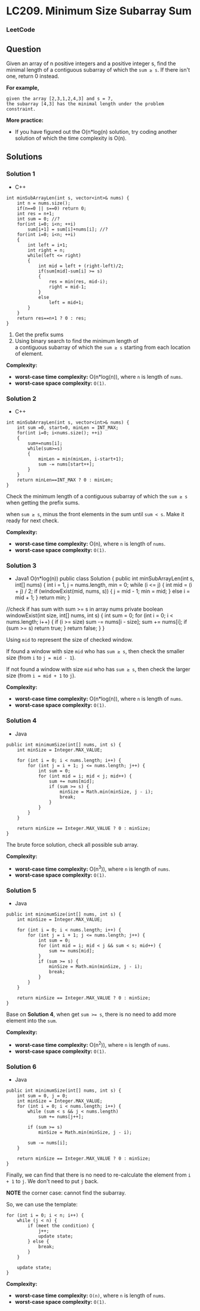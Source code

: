 # LC209. Minimum Size Subarray Sum

### LeetCode

## Question

Given an array of n positive integers and a positive integer s, find the minimal length of a contiguous subarray of which the `sum ≥ s`. If there isn't one, return 0 instead.

**For example,** 
```
given the array [2,3,1,2,4,3] and s = 7,
the subarray [4,3] has the minimal length under the problem constraint.
```

**More practice:**

* If you have figured out the O(n*log(n) solution, try coding another solution of which the time complexity is O(n).

## Solutions

### Solution 1

* C++ 
```
int minSubArrayLen(int s, vector<int>& nums) {
    int n = nums.size();
    if(n==0 || s==0) return 0;
    int res = n+1;
    int sum = 0; //?
    for(int i=0; i<n; ++i)
        sum[i+1] = sum[i]+nums[i]; //?
    for(int i=0; i<n; ++i)
    {
        int left = i+1;
        int right = n;
        while(left <= right)
        {
            int mid = left + (right-left)/2;
            if(sum[mid]-sum[i] >= s)
            {
                res = min(res, mid-i);
                right = mid-1;
            }
            else 
                left = mid+1;
        }
    }
    return res==n+1 ? 0 : res;
}
```

1. Get the prefix sums
2. Using binary search to find the minimum length of a contiguous subarray of which the `sum ≥ s` starting from each location of element.

**Complexity:**

* **worst-case time complexity:** O(n*log(n)), where `n` is length of `nums`.
* **worst-case space complexity:** `O(1)`.

### Solution 2

* C++
```
int minSubArrayLen(int s, vector<int>& nums) {
    int sum =0, start=0, minLen = INT_MAX;
    for(int i=0; i<nums.size(); ++i)
    {
        sum+=nums[i];
        while(sum>=s)
        {
            minLen = min(minLen, i-start+1);
            sum -= nums[start++];
        }
    }
    return minLen==INT_MAX ? 0 : minLen;
}
```

Check the minimum length of a contiguous subarray of which the `sum ≥ s` when getting the prefix sums. 

when `sum ≥ s`, minus the front elements in the sum until `sum < s`. Make it ready for next check.

**Complexity:**

* **worst-case time complexity:** O(n), where `n` is length of `nums`.
* **worst-case space complexity:** `O(1)`.

### Solution 3

* Java1 O(n*log(n))
public class Solution {
    public int minSubArrayLen(int s, int[] nums) {
        int i = 1, j = nums.length, min = 0;
        while (i <= j) {
            int mid = (i + j) / 2;
            if (windowExist(mid, nums, s)) {
                j = mid - 1;
                min = mid;
            } else i = mid + 1;
        }
        return min;
    }

//check if has sum with sum >= s in array nums
    private boolean windowExist(int size, int[] nums, int s) {
        int sum = 0;
        for (int i = 0; i < nums.length; i++) {
            if (i >= size) sum -= nums[i - size];
            sum += nums[i];
            if (sum >= s) return true;
        }
        return false;
    }
}

Using `mid` to represent the size of checked window. 

If found a window with size `mid` who has `sum ≥ s`, then check the smaller size (from `i` to `j = mid - 1`).

If not found a window with size `mid` who has `sum ≥ s`, then check the larger size (from `i = mid + 1` to `j`).

**Complexity:**

* **worst-case time complexity:** O(n*log(n)), where `n` is length of `nums`.
* **worst-case space complexity:** `O(1)`.

### Solution 4

* Java
```
public int minimumSize(int[] nums, int s) {
    int minSize = Integer.MAX_VALUE;
    
    for (int i = 0; i < nums.length; i++) {
        for (int j = i + 1; j <= nums.length; j++) {
            int sum = 0;
            for (int mid = i; mid < j; mid++) {
                sum += nums[mid];
                if (sum >= s) {
                    minSize = Math.min(minSize, j - i);
                    break;
                }
            }
        }
    }
    
    return minSize == Integer.MAX_VALUE ? 0 : minSize;
}
```

The brute force solution, check all possible sub array.

**Complexity:**

* **worst-case time complexity:** O(n<sup>3</sup>)), where `n` is length of `nums`.
* **worst-case space complexity:** `O(1)`.

### Solution 5

* Java
```
public int minimumSize(int[] nums, int s) {
    int minSize = Integer.MAX_VALUE;
    
    for (int i = 0; i < nums.length; i++) {
        for (int j = i + 1; j <= nums.length; j++) {
            int sum = 0;
            for (int mid = i; mid < j && sum < s; mid++) {
                sum += nums[mid];
            }
            if (sum >= s) {
                minSize = Math.min(minSize, j - i);
                break;
            }
        }
    }
    
    return minSize == Integer.MAX_VALUE ? 0 : minSize;
}
```

Base on **Solution 4**, when get `sum >= s`, there is no need to add more element into the `sum`.

**Complexity:**

* **worst-case time complexity:** O(n<sup>2</sup>)), where `n` is length of `nums`.
* **worst-case space complexity:** `O(1)`.

### Solution 6

* Java
```
public int minimumSize(int[] nums, int s) {
    int sum = 0, j = 0;
    int minSize = Integer.MAX_VALUE;
    for (int i = 0; i < nums.length; i++) {
        while (sum < s && j < nums.length)
            sum += nums[j++];
        
        if (sum >= s)
            minSize = Math.min(minSize, j - i);
        
        sum -= nums[i];
    }
    
    return minSize == Integer.MAX_VALUE ? 0 : minSize;
}
```

Finally, we can find that there is no need to re-calculate the element from `i + 1` to `j`. We don't need to put `j` back.

**NOTE** the corner case: cannot find the subarray.

So, we can use the template:

```
for (int i = 0; i < n; i++) {
    while (j < n) {
        if (meet the condition) {
            j++;
            update state;
        } else {
            break;
        }
    }

    update state;
}
```

**Complexity:**

* **worst-case time complexity:** `O(n)`, where `n` is length of `nums`.
* **worst-case space complexity:** `O(1)`.